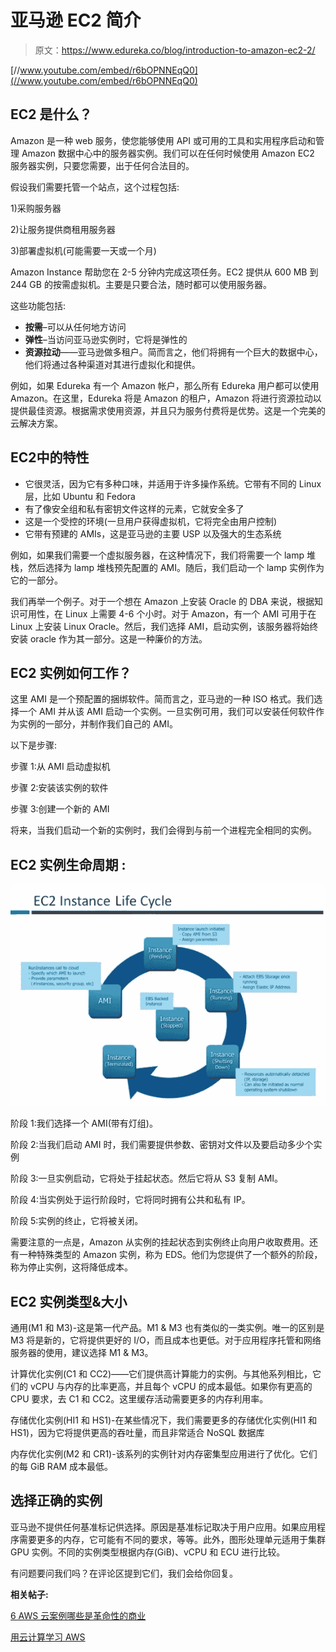 # 亚马逊 EC2 简介

> 原文：<https://www.edureka.co/blog/introduction-to-amazon-ec2-2/>

[//www.youtube.com/embed/r6bOPNNEqQ0](//www.youtube.com/embed/r6bOPNNEqQ0)

## **EC2 是什么？**

Amazon 是一种 web 服务，使您能够使用 API 或可用的工具和实用程序启动和管理 Amazon 数据中心中的服务器实例。我们可以在任何时候使用 Amazon EC2 服务器实例，只要您需要，出于任何合法目的。

假设我们需要托管一个站点，这个过程包括:

1)采购服务器

2)让服务提供商租用服务器

3)部署虚拟机(可能需要一天或一个月)

Amazon Instance 帮助您在 2-5 分钟内完成这项任务。EC2 提供从 600 MB 到 244 GB 的按需虚拟机。主要是只要合法，随时都可以使用服务器。

这些功能包括:

*   **按需**–可以从任何地方访问
*   **弹性**–当访问亚马逊实例时，它将是弹性的
*   **资源拉动**——亚马逊做多租户。简而言之，他们将拥有一个巨大的数据中心，他们将通过各种渠道对其进行虚拟化和提供。

例如，如果 Edureka 有一个 Amazon 帐户，那么所有 Edureka 用户都可以使用 Amazon。在这里，Edureka 将是 Amazon 的租户，Amazon 将进行资源拉动以提供最佳资源。根据需求使用资源，并且只为服务付费将是优势。这是一个完美的云解决方案。

## **EC2**中的特性

*   它很灵活，因为它有多种口味，并适用于许多操作系统。它带有不同的 Linux 层，比如 Ubuntu 和 Fedora
*   有了像安全组和私有密钥文件这样的元素，它就安全多了
*   这是一个受控的环境(一旦用户获得虚拟机，它将完全由用户控制)
*   它带有预建的 AMIs，这是亚马逊的主要 USP 以及强大的生态系统

例如，如果我们需要一个虚拟服务器，在这种情况下，我们将需要一个 lamp 堆栈，然后选择为 lamp 堆栈预先配置的 AMI。随后，我们启动一个 lamp 实例作为它的一部分。

我们再举一个例子。对于一个想在 Amazon 上安装 Oracle 的 DBA 来说，根据知识可用性，在 Linux 上需要 4-6 个小时。对于 Amazon，有一个 AMI 可用于在 Linux 上安装 Linux Oracle。然后，我们选择 AMI，启动实例，该服务器将始终安装 oracle 作为其一部分。这是一种廉价的方法。

## **EC2 实例如何工作？**

这里 AMI 是一个预配置的捆绑软件。简而言之，亚马逊的一种 ISO 格式。我们选择一个 AMI 并从该 AMI 启动一个实例。一旦实例可用，我们可以安装任何软件作为实例的一部分，并制作我们自己的 AMI。

以下是步骤:

步骤 1:从 AMI 启动虚拟机

步骤 2:安装该实例的软件

步骤 3:创建一个新的 AMI

将来，当我们启动一个新的实例时，我们会得到与前一个进程完全相同的实例。

## **EC2 实例生命周期** :

![Introduction to Amazon EC2](img/28d34f4ad228c862d0525e9115508b19.png "Introduction to Amazon EC2")

阶段 1:我们选择一个 AMI(带有灯组)。

阶段 2:当我们启动 AMI 时，我们需要提供参数、密钥对文件以及要启动多少个实例

阶段 3:一旦实例启动，它将处于挂起状态。然后它将从 S3 复制 AMI。

阶段 4:当实例处于运行阶段时，它将同时拥有公共和私有 IP。

阶段 5:实例的终止，它将被关闭。

需要注意的一点是，Amazon 从实例的挂起状态到实例终止向用户收取费用。还有一种特殊类型的 Amazon 实例，称为 EDS。他们为您提供了一个额外的阶段，称为停止实例，这将降低成本。

## **EC2 实例类型&大小**

通用(M1 和 M3)-这是第一代产品。M1 & M3 也有类似的一类实例。唯一的区别是 M3 将是新的，它将提供更好的 I/O，而且成本也更低。对于应用程序托管和网络服务器的使用，建议选择 M1 & M3。

计算优化实例(C1 和 CC2)——它们提供高计算能力的实例。与其他系列相比，它们的 vCPU 与内存的比率更高，并且每个 vCPU 的成本最低。如果你有更高的 CPU 要求，去 C1 和 CC2。这里缓存活动需要更多的内存利用率。

存储优化实例(HI1 和 HS1)-在某些情况下，我们需要更多的存储优化实例(HI1 和 HS1)，因为它将提供更高的吞吐量，而且非常适合 NoSQL 数据库

内存优化实例(M2 和 CR1)-该系列的实例针对内存密集型应用进行了优化。它们的每 GiB RAM 成本最低。

## **选择正确的实例**

亚马逊不提供任何基准标记供选择。原因是基准标记取决于用户应用。如果应用程序需要更多的内存，它可能有不同的要求，等等。此外，图形处理单元适用于集群 GPU 实例。不同的实例类型根据内存(GiB)、vCPU 和 ECU 进行比较。

有问题要问我们吗？在评论区提到它们，我们会给你回复。

**相关帖子:**

[6 AWS 云案例哪些是革命性的商业](https://www.edureka.co/blog/top-6-aws-cloud-use-cases/)

[用云计算学习 AWS](https://www.edureka.co/blog/introduction-to-cloud-computing-with-aws-1/)